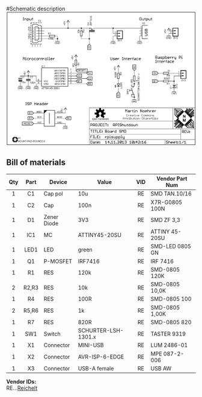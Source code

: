 #Schematic description
![](../images/schematic.png "Schematic")





## Bill of materials

|Qty |Part   |Device     |Value                |VID |Vendor Part Num  |
|:--:|:-----:|-----------|---------------------|:--:|-----------------|
|1   |C1     |Cap pol    |10u                  |RE  |SMD TAN.10/16    |
|1   |C2     |Cap        |100n                 |RE  |X7R-G0805 100N   |
|1   |D1     |Zener Diode|3V3                  |RE  |SMD ZF 3,3       |
|1   |IC1    |MC         |ATTINY45-20SU        |RE  |ATTINY 45-20SU   |
|1   |LED1   |LED        |green                |RE  |SMD-LED 0805 GN  |
|1   |Q1     |P-MOSFET   |IRF7416              |RE  |IRF 7416         |
|1   |R1     |RES        |120k                 |RE  |SMD-0805 120K    |
|2   |R2,R3  |RES        |10k                  |RE  |SMD-0805 10,0K   |
|1   |R4     |RES        |100R                 |RE  |SMD-0805 100     |
|2   |R5,R6  |RES        |1k                   |RE  |SMD-0805 1,00K   |
|1   |R7     |RES        |820R                 |RE  |SMD-0805 820     |
|1   |SW1    |Switch     |SCHURTER-LSH-1301.x  |RE  |TASTER 9319      |
|1   |X1     |Connector  |MINI-USB             |RE  |LUM 2486-01      |
|1   |X2     |Connector  |AVR-ISP-6-EDGE       |RE  |MPE 087-2-006    |
|1   |X3     |Connector  |USB-A female         |RE  |USB AW           |

**Vendor IDs:**  
RE...[Reichelt](http://www.reichelt.at)